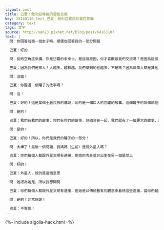 ```yaml
---
layout: post
title: 巴夏：敘利亞移民的靈性意義
key: 20180110_text_巴夏：敘利亞移民的靈性意義
category: text
tags: 文字
source: http://san23.pixnet.net/blog/post/64163107
text: |
  問：你回答前面一個女子時，順便也回答我的一部分問題

  巴夏：好的

  問：從時空角度來講，你是岱羅的未來世，是這個原因，你才喜歡跟我們交流嗎？是因為這個，你才想幫助我們嗎？這對你有什麼好處呢？

  巴夏：因為我們是家人！人越多，越有趣，我們學到的也越多，不是嗎？因為每個人都是其他人的反射，難道不是這樣嗎？

  問：沒錯！

  巴夏：你聽過一個罐子的故事嗎？

  問：沒！

  巴夏：好的！這是某個土著民族的傳說，說的是一個巨大的瓦罐的故事，這個罐子的每個部位都有一副不同的畫像，分別講述了同一個故事的不同部分，人們圍著瓦罐而坐，每個人都只能看見一幅畫像，所以如果少了一個人的話，大家就聽不到整個故事，你明白嗎？

  問：是的！

  巴夏：我們有我們的故事，你們有你們的故事，但組合在一起，我們就有了一個更大的故事，這樣我們就可以學得更多，也體驗得更多！這對你有幫助嗎？

  問：是的！

  巴夏：好的！所以，你們是我們的罐子的一部分！

  問：太棒了！最後一個問題，我媽媽（生前）是個外星人嗎？

  巴夏：你們每個人都跟外星文明有連接，但她的肉身並非出生在另一個星球上

  問：好的！

  巴夏：外星人，說的是這個意思

  問：她認為她是，所以我想問問

  巴夏：你們每個人都跟外星文明有連接，但她是以傳統舊有的觀念來看待這些連接，當你們越來越專注在這樣的觀念上，越來越相信它們時，就產生了自己是外星人的假想，因為有些人從小就被教導，自己是來自另一個星球，但你們所有人都出生在地球上，通過跟其他外星文明的連接，你們獲得了能量和信息上的幫助，這樣，你們才能探索自己選擇的人生課題，當然，是以一個地球人的身份，這麼說，你是否更容易理解一點？

  問：是的！非常感謝！

  巴夏：不客氣！
---
```


{%- include algolia-hack.html -%}
